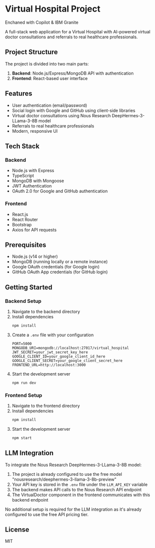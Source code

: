 # Virtual Hospital Project
Enchaned with Copilot & IBM Granite

A full-stack web application for a Virtual Hospital with AI-powered virtual doctor consultations and referrals to real healthcare professionals.

## Project Structure

The project is divided into two main parts:

1. **Backend**: Node.js/Express/MongoDB API with authentication
2. **Frontend**: React-based user interface

## Features

- User authentication (email/password)
- Social login with Google and GitHub using client-side libraries
- Virtual doctor consultations using Nous Research DeepHermes-3-LLama-3-8B model
- Referrals to real healthcare professionals
- Modern, responsive UI

## Tech Stack

### Backend
- Node.js with Express
- TypeScript
- MongoDB with Mongoose
- JWT Authentication
- OAuth 2.0 for Google and GitHub authentication

### Frontend
- React.js
- React Router
- Bootstrap
- Axios for API requests

## Prerequisites

- Node.js (v14 or higher)
- MongoDB (running locally or a remote instance)
- Google OAuth credentials (for Google login)
- GitHub OAuth App credentials (for GitHub login)

## Getting Started

### Backend Setup

1. Navigate to the backend directory
2. Install dependencies
   ```bash
   npm install
   ```
3. Create a `.env` file with your configuration
   ```
   PORT=5000
   MONGODB_URI=mongodb://localhost:27017/virtual_hospital
   JWT_SECRET=your_jwt_secret_key_here
   GOOGLE_CLIENT_ID=your_google_client_id_here
   GOOGLE_CLIENT_SECRET=your_google_client_secret_here
   FRONTEND_URL=http://localhost:3000
   ```
4. Start the development server
   ```bash
   npm run dev
   ```

### Frontend Setup

1. Navigate to the frontend directory
2. Install dependencies
   ```bash
   npm install
   ```
3. Start the development server
   ```bash
   npm start
   ```

## LLM Integration

To integrate the Nous Research DeepHermes-3-LLama-3-8B model:

1. The project is already configured to use the free model "nousresearch/deephermes-3-llama-3-8b-preview"
2. Your API key is stored in the `.env` file under the `LLM_API_KEY` variable
3. The backend makes API calls to the Nous Research API endpoint
4. The VirtualDoctor component in the frontend communicates with this backend endpoint

No additional setup is required for the LLM integration as it's already configured to use the free API pricing tier.

## License

MIT
